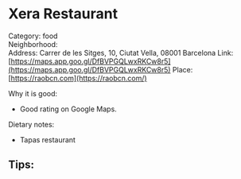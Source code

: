 # Xera Restaurant
Category: food  
Neighborhood:   
Address: Carrer de les Sitges, 10, Ciutat Vella, 08001 Barcelona
Link: [https://maps.app.goo.gl/DfBVPGQLwxRKCw8r5](https://maps.app.goo.gl/DfBVPGQLwxRKCw8r5)
Place: [https://raobcn.com](https://raobcn.com/)

Why it is good:
- Good rating on Google Maps. 

Dietary notes:
- Tapas restaurant

Tips:
-  

